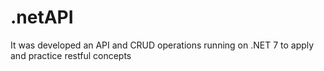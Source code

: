 # .netAPI
It was developed an API and CRUD operations running on .NET 7 to apply and practice restful concepts
